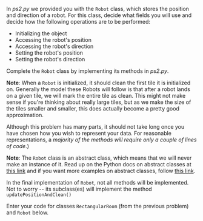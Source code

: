 

In *ps2.py* we provided you with the ```Robot``` class, which stores the position and direction of a robot. For this class, decide what fields you will use and decide how the following operations are to be performed:

* Initializing the object
* Accessing the robot's position
* Accessing the robot's direction
* Setting the robot's position
* Setting the robot's direction

Complete the ```Robot``` class by implementing its methods in *ps2.py*.

**Note**: When a ```Robot``` is initialized, it should clean the first tile it is initialized on. Generally the model these Robots will follow is that after a robot lands on a given tile, we will mark the entire tile as clean. This might not make sense if you're thinking about really large tiles, but as we make the size of the tiles smaller and smaller, this does actually become a pretty good approximation.

Although this problem has many parts, it should not take long once you have chosen how you wish to represent your data. For reasonable representations, a *majority of the methods will require only a couple of lines of code*.)

**Note**: The ```Robot``` class is an abstract class, which means that we will never make an instance of it. Read up on the Python docs on abstract classes at [this link](http://docs.python.org/3/library/abc.html) and if you want more examples on abstract classes, follow [this link](http://julien.danjou.info/blog/2013/guide-python-static-class-abstract-methods).

In the final implementation of ```Robot```, not all methods will be implemented. Not to worry -- its subclass(es) will implement the method ```updatePositionAndClean()```

Enter your code for classes ```RectangularRoom``` (from the previous problem) and ```Robot``` below.
